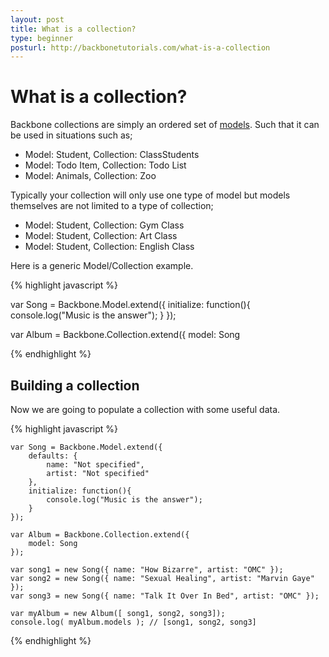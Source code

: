 ```yaml
---
layout: post
title: What is a collection?
type: beginner
posturl: http://backbonetutorials.com/what-is-a-collection
---
```


# What is a collection?

Backbone collections are simply an ordered set of [models](/what-is-a-model).   Such that it can be used in situations such as;

* Model: Student, Collection: ClassStudents 
* Model: Todo Item, Collection: Todo List
* Model: Animals, Collection: Zoo

Typically your collection will only use one type of model but models themselves are not limited to a type of collection;

* Model: Student, Collection: Gym Class
* Model: Student, Collection: Art Class
* Model: Student, Collection: English Class

Here is a generic Model/Collection example.

{% highlight javascript %}

  var Song = Backbone.Model.extend({
      initialize: function(){
          console.log("Music is the answer");
      }
  });
  
  var Album = Backbone.Collection.extend({
	model: Song

{% endhighlight %}

## Building a collection

Now we are going to populate a collection with some useful data.

{% highlight javascript %}

    var Song = Backbone.Model.extend({
		defaults: {
			name: "Not specified",
			artist: "Not specified"
		},
        initialize: function(){
            console.log("Music is the answer");
        }
    });
    
    var Album = Backbone.Collection.extend({
		model: Song
	});
	
	var song1 = new Song({ name: "How Bizarre", artist: "OMC" });
	var song2 = new Song({ name: "Sexual Healing", artist: "Marvin Gaye" });
	var song3 = new Song({ name: "Talk It Over In Bed", artist: "OMC" });
	
	var myAlbum = new Album([ song1, song2, song3]);
	console.log( myAlbum.models ); // [song1, song2, song3]
	
{% endhighlight %}
